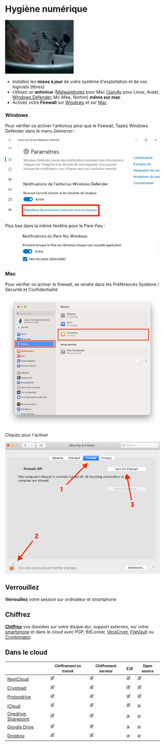 Hygiène numérique
====


<img src="/assets/i/hygiene.gif" alt="Hygiène numérique" title="Hygiène numérique"  class="r-stretch" />


<ul>
<li class="fragment">Installez les <strong>mises à jour</strong> de votre système d'exploitation et de vos logiciels (libres)</li>
<li class="fragment">Utilisez un <strong>antivirus</strong> (<a href="https://fr.malwarebytes.com/mac/">Malwarebytes</a> pour Mac <a href="https://doc.ubuntu-fr.org/clamav">ClamAv</a> pour Linux, Avast,
<a href="https://support.microsoft.com/fr-fr/windows/rester-prot%C3%A9g%C3%A9-avec-s%C3%A9curit%C3%A9-windows-2ae0363d-0ada-c064-8b56-6a39afb6a963">Windows Defender</a>, Mc Afee, Norton) <strong>même sur mac</strong></li>
<li class="fragment">Activez votre <strong>Firewall</strong> sur <a href="http://windows.microsoft.com/fr-fr/windows7/products/features/windows-firewall">Windows</a> et sur <a href="https://support.apple.com/kb/HT1810?viewlocale-fr_FR&amp;locale-fr_FR">Mac</a></li>
</ul>


### Windows

Pour vérifier ou activer l'antivirus ainsi que le Firewall, Tapez
Windows Defender dans le menu *Démarrer* :

![Parefeu Windows](/assets/i/parefeu-win10.png)


Plus bas dans la même fenêtre pour le Pare-Feu :

![Pare feu Windows 2](/assets/i/parefeu-win10-2.png)


### Mac

Pour vérifier ou activer le firewall, se rendre dans les Préférences
Système / Sécurité et Confidentialité


![Pare feu Mac OS](/assets/i/macosventura-firewall.jpg)


Cliquez pour l'activer


![Pare feu Mac OS](/assets/i/macosventura-firewall-enable.webp)


Verrouillez
----

**Verrouillez** votre session sur ordinateur et smartphone


Chiffrez
-----

**[Chiffrez](/atelier-data.html#/3)** vos données sur votre disque dur, support externes, sur votre [smartphone](/atelier-mobile.html#/3) et dans le *cloud* avec PGP, BitLocker, [VeraCrypt](/atelier-data.html#/3/1), [FileVault](https://support.apple.com/fr-fr/guide/mac-help/mh11785/mac) ou [Cryptomator](/atelier-data.html#/3/2).


Dans le cloud
----


|                                       | <small>Chiffrement en transit</small> | <small>Chiffrement serveur</small> | <small>E2E</small> | <small>Open source</small> |
| ------------------------------------------------------------ | -------------------------- | ----------------------- | ------------------------------- | --------------- |
| [NextCloud](https://nextcloud.com/blog/nextcloud-introducing-native-integrated-end-to-end-encryption/) | 🗹                          | 🗹                       | 🗹                               | 🗹               |
| [Cryptpad](https://docs.cryptpad.org/en/user_guide/security.html) | 🗹                          | 🗹                       | 🗹                               | 🗹               |
| [Protondrive](https://proton.me/fr/drive/security)           | 🗹                          | 🗹                       | 🗹                               | 🗹               |
| [iCloud](https://support.apple.com/en-us/102651)             | 🗹                          | 🗹                       | 🗹                               | 🗷               |
| [Onedrive, Sharepoint](https://learn.microsoft.com/en-us/purview/data-encryption-in-odb-and-spo) | 🗹                          | 🗹                       | 🗷                               | 🗷               |
| [Google Drive](https://support.google.com/drive/answer/10519333?hl=en&co=GENIE.Platform%3DDesktop&oco=1) | 🗹                          | 🗹                       | 🗷                               | 🗷               |
| [Dropbox](https://www.dropbox.com/fr/features/cloud-storage/cloud-security) | 🗹                          | 🗹                       | 🗷                               | 🗷               |
